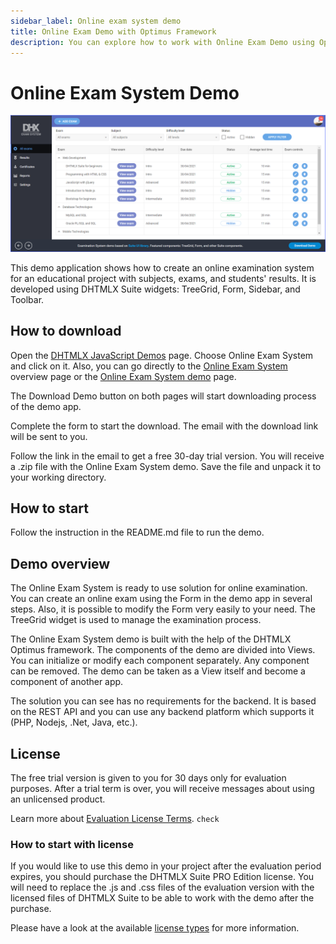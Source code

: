 ```yaml
---
sidebar_label: Online exam system demo
title: Online Exam Demo with Optimus Framework 
description: You can explore how to work with Online Exam Demo using Optimus Framework in the documentation of the DHTMLX JavaScript UI library. Browse developer guides and API reference, try out code examples and live demos, and download a free 30-day evaluation version of DHTMLX Suite 7.
---
```


# Online Exam System Demo

[comment]: # (todo добавить ссылку на демку на картинку и под картинкой)

![](../assets/optimus/demo/examsystem_demo.png)

This demo application shows how to create an online examination system for an educational project with subjects, exams, and students' results. It is developed using DHTMLX Suite widgets: TreeGrid, Form, Sidebar, and Toolbar.

## How to download

Open the [DHTMLX JavaScript Demos](https://dhtmlx.com/docs/products/demoApps/) page. Choose Online Exam System and click on it. Also, you can go directly to the [Online Exam System](https://dhtmlx.com/docs/products/dhtmlxOnlineExam/) overview page or the [Online Exam System demo](https://dhtmlx.com/docs/products/demoApps/dhtmlxExam/#exams) page.

The Download Demo button on both pages will start downloading process of the demo app.

Complete the form to start the download. The email with the download link will be sent to you.

Follow the link in the email to get a free 30-day trial version. You will receive a .zip file with the Online Exam System demo. Save the file and unpack it to your working directory.

## How to start

Follow the instruction in the README.md file to run the demo.

## Demo overview

The Online Exam System is ready to use solution for online examination. You can create an online exam using the Form in the demo app in several steps. Also, it is possible to modify the Form very easily to your need. The TreeGrid widget is used to manage the examination process.

The Online Exam System demo is built with the help of the DHTMLX Optimus framework. The components of the demo are divided into Views. You can initialize or modify each component separately. Any component can be removed. The demo can be taken as a View itself and become a component of another app.

The solution you can see has no requirements for the backend. It is based on the REST API and you can use any backend platform which supports it (PHP, Nodejs, .Net, Java, etc.).

## License

The free trial version is given to you for 30 days only for evaluation purposes. After a trial term is over, you will receive messages about using an unlicensed product.

Learn more about [Evaluation License Terms](https://dhtmlx.com/docs/products/license.shtml?eval). `check`

### How to start with license

If you would like to use this demo in your project after the evaluation period expires, you should purchase the DHTMLX Suite PRO Edition license. You will need to replace the .js and .css files of the evaluation version with the licensed files of DHTMLX Suite to be able to work with the demo after the purchase.

Please have a look at the available [license types](https://dhtmlx.com/docs/products/licenses.shtml) for more information.
